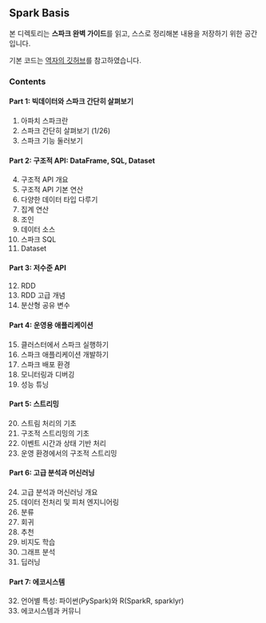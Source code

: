 ## Spark Basis
본 디렉토리는 **스파크 완벽 가이드**를 읽고, 스스로 정리해본 내용을 저장하기 위한 공간입니다.

기본 코드는 [역자의 깃허브](https://github.com/FVBros/Spark-The-Definitive-Guide)를 참고하였습니다.


### Contents
#### Part 1: 빅데이터와 스파크 간단히 살펴보기
1. 아파치 스파크란
2. 스파크 간단히 살펴보기 (1/26)
3. 스파크 기능 둘러보기
#### Part 2: 구조적 API: DataFrame, SQL, Dataset
4. 구조적 API 개요
5. 구조적 API 기본 연산
6. 다양한 데이터 타입 다루기
7. 집계 연산
8. 조인
9. 데이터 소스
10. 스파크 SQL
11. Dataset
#### Part 3: 저수준 API
12. RDD
13. RDD 고급 개념
14. 분산형 공유 변수
#### Part 4: 운영용 애플리케이션
15. 클러스터에서 스파크 실행하기
16. 스파크 애플리케이션 개발하기
17. 스파크 배포 환경
18. 모니터링과 디버깅
19. 성능 튜닝
#### Part 5: 스트리밍
20. 스트림 처리의 기초
21. 구조적 스트리밍의 기초
22. 이벤트 시간과 상태 기반 처리
23. 운영 환경에서의 구조적 스트리밍
#### Part 6: 고급 분석과 머신러닝
24. 고급 분석과 머신러닝 개요
25. 데이터 전처리 및 피처 엔지니어링
26. 분류
27. 회귀
28. 추천
29. 비지도 학습
30. 그래프 분석
31. 딥러닝
#### Part 7: 에코시스템
32. 언어별 특성: 파이썬(PySpark)와 R(SparkR, sparklyr)
33. 에코시스템과 커뮤니